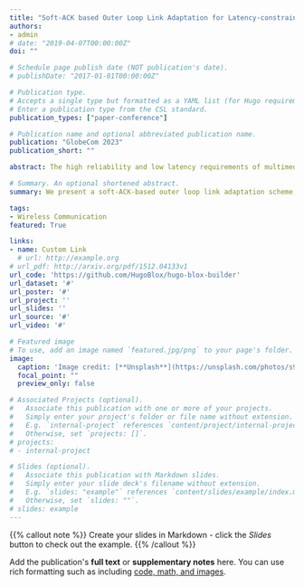 ```yaml
---
title: "Soft-ACK based Outer Loop Link Adaptation for Latency-constrained 5G Video Conferencing"
authors:
- admin
# date: "2019-04-07T00:00:00Z"
doi: ""

# Schedule page publish date (NOT publication's date).
# publishDate: "2017-01-01T00:00:00Z"

# Publication type.
# Accepts a single type but formatted as a YAML list (for Hugo requirements).
# Enter a publication type from the CSL standard.
publication_types: ["paper-conference"]

# Publication name and optional abbreviated publication name.
publication: "GlobeCom 2023"
publication_short: ""

abstract: The high reliability and low latency requirements of multimedia services necessitate the design of more efficient link adaptation methods. In this paper, we introduce instantaneous channel state information (CSI) reporting, specifically designed for 5G video conferencing, and enhance the outer loop link adaptation based on soft Acknowledgement (Soft-ACK). We also formulate a resource allocation problem in 5G physical downlink shared channel (PDSCH) to balance the uplink and downlink traffic in compliance with the specified latency constraints. Our proposed scheme operates in a relatively straightforward manner. It outperforms conventional link adaptation methods regarding Block-Level Error Rate (BLER) and effectively adheres to stringent latency constraints in video transmission simulations.

# Summary. An optional shortened abstract.
summary: We present a soft-ACK-based outer loop link adaptation scheme for 5G NR video conferencing. By leveraging instantaneous CSI reporting and soft-ACK, we have significantly reduced the overhead of channel control, allowing the traditional link adaptation mechanism to converge faster to lower BLER levels. Moreover, the formulated resource allocation problem effectively manages the downlink transmission resources while meeting stringent latency requirements, resulting in a balanced uplink and downlink traffic state. Performance simulations on the Waterloo QoE database validate the effectiveness of the proposed approach, showing a significant overhead saving (0.8% of conventional CSI-RS) in CSI reporting while ensuring the reliability requirements of video conferencing. We believe this approach can be extended to scenarios involving multi-service flows under 6G carrier aggregation, leveraging multimodal channel feedback combined with state-of-the-art AI technologies for more accurate link prediction and control.

tags:
- Wireless Communication
featured: True

links:
- name: Custom Link
  # url: http://example.org
# url_pdf: http://arxiv.org/pdf/1512.04133v1
url_code: 'https://github.com/HugoBlox/hugo-blox-builder'
url_dataset: '#'
url_poster: '#'
url_project: ''
url_slides: ''
url_source: '#'
url_video: '#'

# Featured image
# To use, add an image named `featured.jpg/png` to your page's folder. 
image:
  caption: 'Image credit: [**Unsplash**](https://unsplash.com/photos/s9CC2SKySJM)'
  focal_point: ""
  preview_only: false

# Associated Projects (optional).
#   Associate this publication with one or more of your projects.
#   Simply enter your project's folder or file name without extension.
#   E.g. `internal-project` references `content/project/internal-project/index.md`.
#   Otherwise, set `projects: []`.
# projects:
# - internal-project

# Slides (optional).
#   Associate this publication with Markdown slides.
#   Simply enter your slide deck's filename without extension.
#   E.g. `slides: "example"` references `content/slides/example/index.md`.
#   Otherwise, set `slides: ""`.
# slides: example
---
```


{{% callout note %}}
Create your slides in Markdown - click the *Slides* button to check out the example.
{{% /callout %}}

Add the publication's **full text** or **supplementary notes** here. You can use rich formatting such as including [code, math, and images](https://docs.hugoblox.com/content/writing-markdown-latex/).
